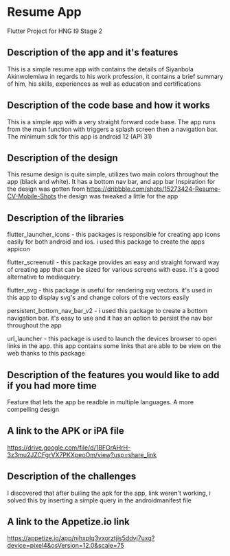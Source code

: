 # Resume App

Flutter Project for HNG I9 Stage 2

## Description of the app and it's features

This is a simple resume app with contains the details of Siyanbola Akinwolemiwa in regards to his work profession, it contains a brief summary of him, his skills, experiences as well as education and certifications

## Description of the code base and how it works

This is a simple app with a very straight forward code base. The app runs from the main function with triggers a splash screen then a navigation bar. The minimum sdk for this app is android 12 (API 31)

## Description of the design

This resume design is quite simple, utilizes two main colors throughout the app (black and white). It has a bottom nav bar, and app bar
Inspiration for the design was gotten from https://dribbble.com/shots/15273424-Resume-CV-Mobile-Shots the design was tweaked a little for the app

## Description of the libraries
flutter_launcher_icons - this packages is responsible for creating app icons easily for both android and ios. i used this package to create the apps appicon

flutter_screenutil - this package provides an easy and straight forward way of creating app that can be sized for various screens with ease. it's a good alternative to mediaquery.

flutter_svg - this package is useful for rendering svg vectors. it's used in this app to display svg's and change colors of the vectors easily

persistent_bottom_nav_bar_v2 - i used this package to create a bottom navigation bar. it's easy to use and it has an option to persist the nav bar throughout the app

url_launcher - this package is used to launch the devices browser to open links in the app. this app contains some links that are able to be view on the web thanks to this package

## Description of the features you would like to add if you had more time
Feature that lets the app be readble in multiple languages. A more compelling design

## A link to the APK or iPA file
https://drive.google.com/file/d/1BFGrAHrH-3z3mu2JZCFgrVX7PKXpeoOm/view?usp=share_link

## Description of the challenges
I discovered that after builing the apk for the app, link weren't working, i solved this by inserting a simple query in the androidmanifest file

## A link to the Appetize.io link
https://appetize.io/app/njhxplq3vxorztjis5ddvj7uxq?device=pixel4&osVersion=12.0&scale=75
